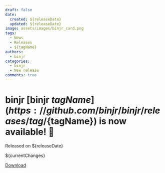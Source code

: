 ```yaml
---
draft: false
date:
  created: ${releaseDate}
  updated: ${releaseDate}
image: assets/images/binjr_card.png
tags:
  - News
  - Releases
  - ${tagName}
authors:
  - binjr
categories:
  - binjr
  - New release
comments: true
---
```

# binjr [binjr ${tagName}](https://github.com/binjr/binjr/releases/tag/${tagName}) is now available! 🎉
Released on ${releaseDate}

${currentChanges}

[Download](https://binjr.eu/download/latest_release/)